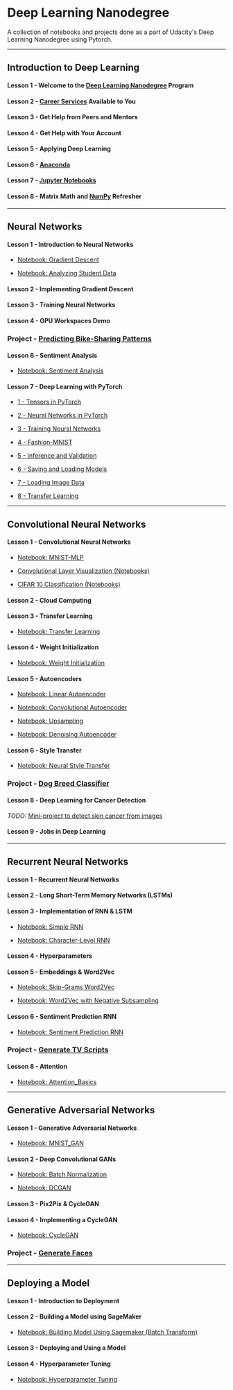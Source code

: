 # Deep Learning Nanodegree
A collection of notebooks and projects done as a part of Udacity's Deep Learning Nanodegree using Pytorch.

----------------------------------------------------------------------------------------------------------

## Introduction to Deep Learning

#### Lesson 1 - Welcome to the [Deep Learning Nanodegree](https://in.udacity.com/course/deep-learning-nanodegree--nd101) Program

#### Lesson 2 - [Career Services](https://www.udacity.com/career-services) Available to You

#### Lesson 3 - Get Help from Peers and Mentors

#### Lesson 4 - Get Help with Your Account

#### Lesson 5 - Applying Deep Learning

#### Lesson 6 - [Anaconda](https://anaconda.org/)

#### Lesson 7 - [Jupyter Notebooks](https://jupyter.org/)

#### Lesson 8 - Matrix Math and [NumPy](http://www.numpy.org/) Refresher

-----------------------------------------------------------------------------------------------------------

## Neural Networks

#### Lesson 1 - Introduction to Neural Networks

- [Notebook: Gradient Descent](2.%20Neural%20Networks/L1%20intro-neural-networks/gradient-descent/GradientDescent.ipynb)

- [Notebook: Analyzing Student Data](2.%20Neural%20Networks/L1%20intro-neural-networks/student-admissions/StudentAdmissions.ipynb)

#### Lesson 2 - Implementing Gradient Descent

#### Lesson 3 - Training Neural Networks

#### Lesson 4 - GPU Workspaces Demo

### Project - [Predicting Bike-Sharing Patterns](https://github.com/gokriznastic/pred-bike-sharing-patterns)

#### Lesson 6 - Sentiment Analysis

- [Notebook: Sentiment Analysis](2.%20Neural%20Networks/L6%20sentiment-analysis-network/Sentiment_Classification_Projects.ipynb)

#### Lesson 7 - Deep Learning with PyTorch

- [1 - Tensors in PyTorch](2.%20Neural%20Networks/L7%20intro-to-pytorch/Part%201%20-%20Tensors%20in%20PyTorch.ipynb)

- [2 - Neural Networks in PyTorch](2.%20Neural%20Networks/L7%20intro-to-pytorch/Part%202%20-%20Neural%20Networks%20in%20PyTorch.ipynb)

- [3 - Training Neural Networks](2.%20Neural%20Networks/L7%20intro-to-pytorch/Part%203%20-%20Training%20Neural%20Networks.ipynb)

- [4 - Fashion-MNIST](2.%20Neural%20Networks/L7%20intro-to-pytorch/Part%204%20-%20Fashion-MNIST.ipynb)

- [5 - Inference and Validation](2.%20Neural%20Networks/L7%20intro-to-pytorch/Part%205%20-%20Inference%20and%20Validation.ipynb)

- [6 - Saving and Loading Models](2.%20Neural%20Networks/L7%20intro-to-pytorch/Part%206%20-%20Saving%20and%20Loading%20Models.ipynb)

- [7 - Loading Image Data](2.%20Neural%20Networks/L7%20intro-to-pytorch/Part%207%20-%20Loading%20Image%20Data.ipynb)

- [8 - Transfer Learning](2.%20Neural%20Networks/L7%20intro-to-pytorch/Part%208%20-%20Transfer%20Learning.ipynb)

-----------------------------------------------------------------------------------------------------------

## Convolutional Neural Networks

#### Lesson 1 - Convolutional Neural Networks

- [Notebook: MNIST-MLP](3.%20Convolutional%20Neural%20Networks/L1%20Convolutional%20Neural%20Networks/mnist-mlp/mnist_mlp_exercise.ipynb)

- [Convolutional Layer Visualization (Notebooks)](3.%20Convolutional%20Neural%20Networks/L1%20Convolutional%20Neural%20Networks/conv-visualization)

- [CIFAR 10 Classification (Notebooks)](3.%20Convolutional%20Neural%20Networks/L1%20Convolutional%20Neural%20Networks/cifar-cnn)

#### Lesson 2 - Cloud Computing

#### Lesson 3 - Transfer Learning

- [Notebook: Transfer Learning](3.%20Convolutional%20Neural%20Networks/L3%20Transfer%20Learning/transfer-learning/Transfer_Learning.ipynb)

#### Lesson 4 - Weight Initialization

- [Notebook: Weight Initialization](3.%20Convolutional%20Neural%20Networks/L4%20Weight%20Initialization/weight-initialization/weight_initialization.ipynb)

#### Lesson 5 - Autoencoders

- [Notebook: Linear Autoencoder](3.%20Convolutional%20Neural%20Networks/L5%20Autoencoders/autoencoder/linear-autoencoder/Simple_Autoencoder.ipynb)

- [Notebook: Convolutional Autoencoder](3.%20Convolutional%20Neural%20Networks/L5%20Autoencoders/autoencoder/convolutional-autoencoder/Convolutional_Autoencoder.ipynb)

- [Notebook: Upsampling](3.%20Convolutional%20Neural%20Networks/L5%20Autoencoders/autoencoder/convolutional-autoencoder/Upsampling.ipynb)

- [Notebook: Denoising Autoencoder](3.%20Convolutional%20Neural%20Networks/L5%20Autoencoders/autoencoder/denoising-autoencoder/Denoising_Autoencoder.ipynb)

#### Lesson 6 - Style Transfer

- [Notebook: Neural Style Transfer](3.%20Convolutional%20Neural%20Networks/L6%20Style%20Transfer/style-transfer/Style_Transfer.ipynb)

### Project - [Dog Breed Classifier](https://github.com/gokriznastic/dog-breed-classifier)

#### Lesson 8 - Deep Learning for Cancer Detection

_TODO:_ [Mini-project to detect skin cancer from images](https://github.com/gokriznastic/dermatologist-ai)

#### Lesson 9 - Jobs in Deep Learning

-----------------------------------------------------------------------------------------------------------

## Recurrent Neural Networks

#### Lesson 1 - Recurrent Neural Networks

#### Lesson 2 - Long Short-Term Memory Networks (LSTMs)

#### Lesson 3 - Implementation of RNN & LSTM

- [Notebook: Simple RNN](4.%20Recurrent%20Neural%20Networks/L3%20recurrent-neural-networks/time-series/Simple_RNN.ipynb)

- [Notebook: Character-Level RNN](4.%20Recurrent%20Neural%20Networks/L3%20recurrent-neural-networks/char-rnn/Character_Level_RNN.ipynb)

#### Lesson 4 - Hyperparameters

#### Lesson 5 - Embeddings & Word2Vec

- [Notebook: Skip-Grams Word2Vec](4.%20Recurrent%20Neural%20Networks/L5%20word2vec-embeddings/Skip_Grams_Word2Vec.ipynb)

- [Notebook: Word2Vec with Negative Subsampling](4.%20Recurrent%20Neural%20Networks/L5%20word2vec-embeddings/Negative_Sampling.ipynb)

#### Lesson 6 - Sentiment Prediction RNN

- [Notebook: Sentiment Prediction RNN](4.%20Recurrent%20Neural%20Networks/L6%20sentiment-rnn/Sentiment_RNN.ipynb)

### Project - [Generate TV Scripts](https://github.com/gokriznastic/generate-tv-scripts)

#### Lesson 8 - Attention

- [Notebook: Attention_Basics](4.%20Recurrent%20Neural%20Networks/L8%20attention/Attention_Basics.ipynb)

-----------------------------------------------------------------------------------------------------------

## Generative Adversarial Networks

#### Lesson 1 - Generative Adversarial Networks

- [Notebook: MNIST_GAN](5.%20Generative%20Adversarial%20Networks/L1%20gan-mnist/MNIST_GAN.ipynb)

#### Lesson 2 - Deep Convolutional GANs

- [Notebook: Batch Normalization](5.%20Generative%20Adversarial%20Networks/L2%20dcgan/batch-norm/Batch_Normalization.ipynb)

- [Notebook: DCGAN](5.%20Generative%20Adversarial%20Networks/L2%20dcgan/dcgan-svhn)

#### Lesson 3 - Pix2Pix & CycleGAN

#### Lesson 4 - Implementing a CycleGAN

- [Notebook: CycleGAN](5.%20Generative%20Adversarial%20Networks/L4%20cycle-gan/CycleGAN.ipynb)

### Project - [Generate Faces](https://github.com/gokriznastic/gan-genarate-faces)

-----------------------------------------------------------------------------------------------------------

## Deploying a Model

#### Lesson 1 - Introduction to Deployment

#### Lesson 2 - Building a Model using SageMaker

- [Notebook: Building Model Using Sagemaker (Batch Transform)](6.%20Deploying%20a%20Model/L2%20Building%20a%20Model%20using%20SageMaker/IMDB%20Sentiment%20Analysis%20-%20XGBoost%20(Batch%20Transform).ipynb)

#### Lesson 3 - Deploying and Using a Model

#### Lesson 4 - Hyperparameter Tuning

- [Notebook: Hyperparameter Tuning](6.%20Deploying%20a%20Model/L4%20Hyperparameter%20Tuning/IMDB%20Sentiment%20Analysis%20-%20XGBoost%20(Hyperparameter%20Tuning).ipynb)
